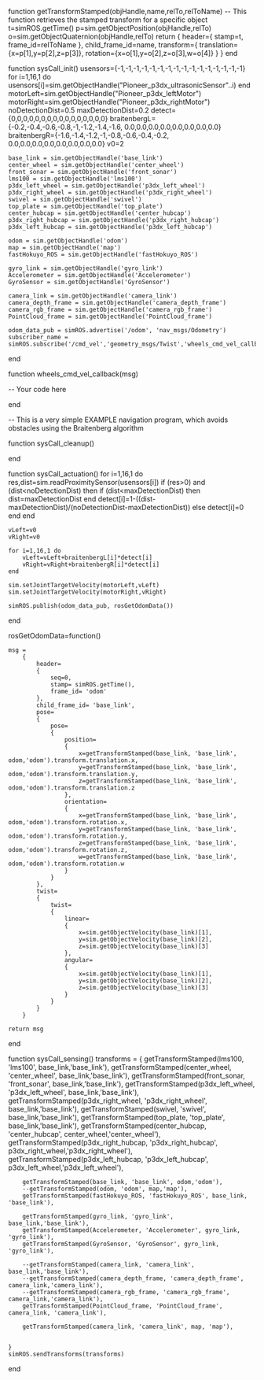 function getTransformStamped(objHandle,name,relTo,relToName)
    -- This function retrieves the stamped transform for a specific object
    t=simROS.getTime()
    p=sim.getObjectPosition(objHandle,relTo)
    o=sim.getObjectQuaternion(objHandle,relTo)
    return {
        header={
            stamp=t,
            frame_id=relToName
        },
        child_frame_id=name,
        transform={
            translation={x=p[1],y=p[2],z=p[3]},
            rotation={x=o[1],y=o[2],z=o[3],w=o[4]}
        }
    }
end

function sysCall_init() 
    usensors={-1,-1,-1,-1,-1,-1,-1,-1,-1,-1,-1,-1,-1,-1,-1,-1}
    for i=1,16,1 do
        usensors[i]=sim.getObjectHandle("Pioneer_p3dx_ultrasonicSensor"..i)
    end
    motorLeft=sim.getObjectHandle("Pioneer_p3dx_leftMotor")
    motorRight=sim.getObjectHandle("Pioneer_p3dx_rightMotor")
    noDetectionDist=0.5
    maxDetectionDist=0.2
    detect={0,0,0,0,0,0,0,0,0,0,0,0,0,0,0,0}
    braitenbergL={-0.2,-0.4,-0.6,-0.8,-1,-1.2,-1.4,-1.6, 0.0,0.0,0.0,0.0,0.0,0.0,0.0,0.0}
    braitenbergR={-1.6,-1.4,-1.2,-1,-0.8,-0.6,-0.4,-0.2, 0.0,0.0,0.0,0.0,0.0,0.0,0.0,0.0}
    v0=2
    
    base_link = sim.getObjectHandle('base_link')
    center_wheel = sim.getObjectHandle('center_wheel')
    front_sonar = sim.getObjectHandle('front_sonar')
    lms100 = sim.getObjectHandle('lms100')
    p3dx_left_wheel = sim.getObjectHandle('p3dx_left_wheel')
    p3dx_right_wheel = sim.getObjectHandle('p3dx_right_wheel')
    swivel = sim.getObjectHandle('swivel')
    top_plate = sim.getObjectHandle('top_plate')
    center_hubcap = sim.getObjectHandle('center_hubcap')
    p3dx_right_hubcap = sim.getObjectHandle('p3dx_right_hubcap')
    p3dx_left_hubcap = sim.getObjectHandle('p3dx_left_hubcap')
    
    odom = sim.getObjectHandle('odom')
    map = sim.getObjectHandle('map')
    fastHokuyo_ROS = sim.getObjectHandle('fastHokuyo_ROS')
    
    gyro_link = sim.getObjectHandle('gyro_link')
    Accelerometer = sim.getObjectHandle('Accelerometer')
    GyroSensor = sim.getObjectHandle('GyroSensor')
    
    camera_link = sim.getObjectHandle('camera_link')
    camera_depth_frame = sim.getObjectHandle('camera_depth_frame')
    camera_rgb_frame = sim.getObjectHandle('camera_rgb_frame')
    PointCloud_frame = sim.getObjectHandle('PointCloud_frame')
    
    odom_data_pub = simROS.advertise('/odom', 'nav_msgs/Odometry')
    subscriber_name = simROS.subscribe('/cmd_vel','geometry_msgs/Twist','wheels_cmd_vel_callback')
    
    
end


function wheels_cmd_vel_callback(msg)

   -- Your code here  

end

-- This is a very simple EXAMPLE navigation program, which avoids obstacles using the Braitenberg algorithm


function sysCall_cleanup() 
 
end 

function sysCall_actuation() 
    for i=1,16,1 do
        res,dist=sim.readProximitySensor(usensors[i])
        if (res>0) and (dist<noDetectionDist) then
            if (dist<maxDetectionDist) then
                dist=maxDetectionDist
            end
            detect[i]=1-((dist-maxDetectionDist)/(noDetectionDist-maxDetectionDist))
        else
            detect[i]=0
        end
    end
    
    vLeft=v0
    vRight=v0
    
    for i=1,16,1 do
        vLeft=vLeft+braitenbergL[i]*detect[i]
        vRight=vRight+braitenbergR[i]*detect[i]
    end
    
    sim.setJointTargetVelocity(motorLeft,vLeft)
    sim.setJointTargetVelocity(motorRight,vRight)
    
    simROS.publish(odom_data_pub, rosGetOdomData())
end 

rosGetOdomData=function()

	msg = 
        {
            header=
            {
                seq=0,
                stamp= simROS.getTime(),
                frame_id= 'odom'
            },
            child_frame_id= 'base_link',
            pose=   
            {
                pose=  
                {
                    position= 
                    {
                        x=getTransformStamped(base_link, 'base_link', odom,'odom').transform.translation.x,
                        y=getTransformStamped(base_link, 'base_link', odom,'odom').transform.translation.y,
                        z=getTransformStamped(base_link, 'base_link', odom,'odom').transform.translation.z
                    },
                    orientation= 
                    {
                        x=getTransformStamped(base_link, 'base_link', odom,'odom').transform.rotation.x,
                        y=getTransformStamped(base_link, 'base_link', odom,'odom').transform.rotation.y,
                        z=getTransformStamped(base_link, 'base_link', odom,'odom').transform.rotation.z,
                        w=getTransformStamped(base_link, 'base_link', odom,'odom').transform.rotation.w
                    }
                }
            },
            twist=
            {
                twist=
                {
                    linear=
                    {
                        x=sim.getObjectVelocity(base_link)[1],
                        y=sim.getObjectVelocity(base_link)[2],
                        z=sim.getObjectVelocity(base_link)[3]
                    },
                    angular=
                    {
                        x=sim.getObjectVelocity(base_link)[1],
                        y=sim.getObjectVelocity(base_link)[2],
                        z=sim.getObjectVelocity(base_link)[3]
                    }
                }
            }
        }

	return msg
end

function sysCall_sensing()
    transforms = {
        getTransformStamped(lms100, 'lms100', base_link,'base_link'),
        getTransformStamped(center_wheel, 'center_wheel', base_link,'base_link'),
        getTransformStamped(front_sonar, 'front_sonar', base_link,'base_link'),
        getTransformStamped(p3dx_left_wheel, 'p3dx_left_wheel', base_link,'base_link'),
        getTransformStamped(p3dx_right_wheel, 'p3dx_right_wheel', base_link,'base_link'),
        getTransformStamped(swivel, 'swivel', base_link,'base_link'),
        getTransformStamped(top_plate, 'top_plate', base_link,'base_link'),
        getTransformStamped(center_hubcap, 'center_hubcap', center_wheel,'center_wheel'),
        getTransformStamped(p3dx_right_hubcap, 'p3dx_right_hubcap', p3dx_right_wheel,'p3dx_right_wheel'),
        getTransformStamped(p3dx_left_hubcap, 'p3dx_left_hubcap', p3dx_left_wheel,'p3dx_left_wheel'),
        
        getTransformStamped(base_link, 'base_link', odom,'odom'),
        --getTransformStamped(odom, 'odom', map,'map'),
        getTransformStamped(fastHokuyo_ROS, 'fastHokuyo_ROS', base_link, 'base_link'),
        
        getTransformStamped(gyro_link, 'gyro_link', base_link,'base_link'),
        getTransformStamped(Accelerometer, 'Accelerometer', gyro_link, 'gyro_link'),
        getTransformStamped(GyroSensor, 'GyroSensor', gyro_link, 'gyro_link'),
        
        --getTransformStamped(camera_link, 'camera_link', base_link,'base_link'),
        --getTransformStamped(camera_depth_frame, 'camera_depth_frame', camera_link,'camera_link'),
        --getTransformStamped(camera_rgb_frame, 'camera_rgb_frame', camera_link,'camera_link'),
        getTransformStamped(PointCloud_frame, 'PointCloud_frame', camera_link, 'camera_link'),
        
        getTransformStamped(camera_link, 'camera_link', map, 'map'),

        
    }
    simROS.sendTransforms(transforms)
end
